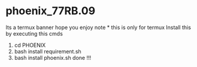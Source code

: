 # phoenix_77RB.09
Its a termux banner hope you enjoy note * this is only for termux
Install this by executing this cmds
1) cd PHOENIX 
2) bash install requirement.sh
3) bash install phoenix.sh 
done !!!
